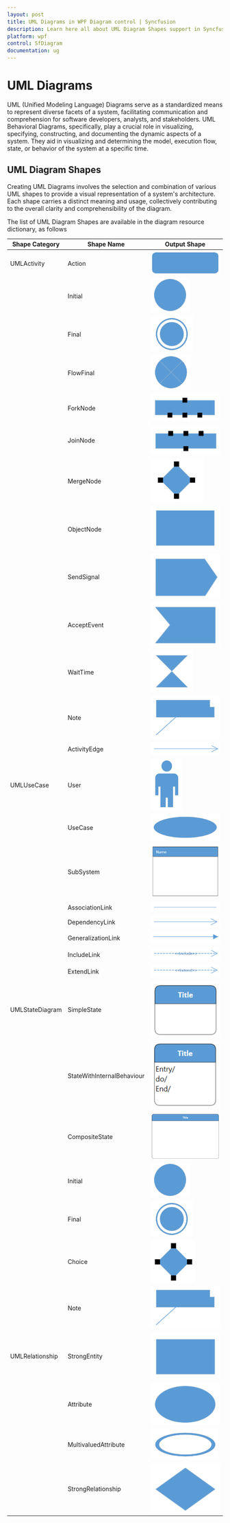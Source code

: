 ```yaml
---
layout: post
title: UML Diagrams in WPF Diagram control | Syncfusion
description: Learn here all about UML Diagram Shapes support in Syncfusion WPF Diagram (SfDiagram) control, its elements and more.
platform: wpf
control: SfDiagram
documentation: ug
---
```


# UML Diagrams
UML (Unified Modeling Language) Diagrams serve as a standardized means to represent diverse facets of a system, facilitating communication and comprehension for software developers, analysts, and stakeholders. UML Behavioral Diagrams, specifically, play a crucial role in visualizing, specifying, constructing, and documenting the dynamic aspects of a system. They aid in visualizing and determining the model, execution flow, state, or behavior of the system at a specific time.

## UML Diagram Shapes
Creating UML Diagrams involves the selection and combination of various UML shapes to provide a visual representation of a system's architecture. Each shape carries a distinct meaning and usage, collectively contributing to the overall clarity and comprehensibility of the diagram.

The list of UML Diagram Shapes are available in the diagram resource dictionary, as follows

| Shape Category | Shape Name | Output Shape |
|---|---|---|
| UMLActivity | Action | ![Action](UMLShapes_images\Action.PNG) |
| | Initial | ![Initial](UMLShapes_images\Initial.PNG) |
| | Final | ![Final](UMLShapes_images\Final.PNG) |
| | FlowFinal | ![FlowFinal](UMLShapes_images\FlowFinal.PNG) |
| | ForkNode | ![ForkNode](UMLShapes_images\ForkNode.PNG) |
| | JoinNode | ![JoinNode](UMLShapes_images\JoinNode.PNG) |
| | MergeNode | ![MergeNode](UMLShapes_images\MergeNode.PNG) |
| | ObjectNode | ![ObjectNode](UMLShapes_images\ObjectNode.PNG) |
| | SendSignal |![SendSignal](UMLShapes_images\SendSignal.PNG) |
| | AcceptEvent | ![AcceptEvent](UMLShapes_images\AcceptEvent.PNG) |
| | WaitTime | ![WaitTime](UMLShapes_images\WaitTime.PNG) |
| | Note | ![Note](UMLShapes_images\Note.PNG) |
| | ActivityEdge | ![ActivityEdge](UMLShapes_images\ActivityEdge.PNG) |
| UMLUseCase | User | ![User](UMLShapes_images\User.PNG) |
| | UseCase | ![UseCase](UMLShapes_images\UseCase.PNG) |
| | SubSystem | ![SubSystem](UMLShapes_images\SubSystem.PNG) |
| | AssociationLink | ![AssociationLink](UMLShapes_images\AssociationLink.PNG) |
| | DependencyLink | ![DependencyLink](UMLShapes_images\DependencyLink.PNG) |
| | GeneralizationLink | ![GeneralizationLink](UMLShapes_images\GeneralizationLink.PNG) |
| | IncludeLink | ![IncludeLink](UMLShapes_images\IncludeLink.PNG) |
| | ExtendLink | ![ExtendLink](UMLShapes_images\ExtendLink.PNG) |
| UMLStateDiagram | SimpleState | ![SimpleState](UMLShapes_images\SimpleState.PNG) |
| | StateWithInternalBehaviour| ![StateWithInternalBehaviour](UMLShapes_images\StateWithInternalBehaviour.PNG) |
| | CompositeState | ![CompositeState](UMLShapes_images\CompositeState.PNG) |
| | Initial | ![Initial](UMLShapes_images\Initial.PNG) |
| | Final | ![Final](UMLShapes_images\Final.PNG) |
| | Choice| ![Choice](UMLShapes_images\Choice.PNG) |
| | Note | ![Note](UMLShapes_images\Note.PNG) |
| UMLRelationship | StrongEntity | ![StrongEntity](UMLShapes_images\StrongEntity.PNG) |
| | Attribute | ![Attribute](UMLShapes_images\Attribute.PNG) |
| | MultivaluedAttribute | ![MultivaluedAttribute](UMLShapes_images\MultivaluedAttribute.PNG) |
| | StrongRelationship | ![StrongRelationship](UMLShapes_images\StrongRelationship.PNG) |






